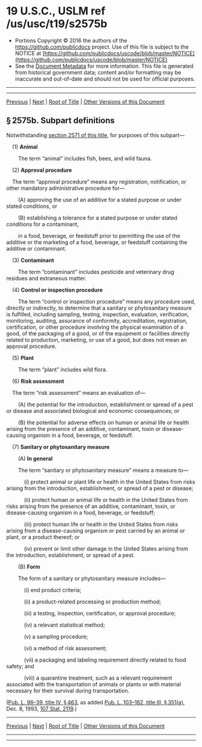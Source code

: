 ---
---

# 19 U.S.C., USLM ref /us/usc/t19/s2575b

* Portions Copyright © 2016 the authors of the https://github.com/publicdocs project.
  Use of this file is subject to the NOTICE at [https://github.com/publicdocs/uscode/blob/master/NOTICE](https://github.com/publicdocs/uscode/blob/master/NOTICE)
* See the [Document Metadata](././../../../../../../..//README.md) for more information.
  This file is generated from historical government data; content and/or formatting may be inaccurate and out-of-date and should not be used for official purposes.

----------
----------

[Previous](./../../../../../../..//us/usc/t19/ch13/schII/ptE/spt1/m__us_usc_t19_s2575a.md) | [Next](./../../../../../../..//us/usc/t19/ch13/schII/ptE/spt2/m__us_usc_t19_ch13_schII_ptE_spt2.md) | [Root of Title](./../../../../../../../) | [Other Versions of this Document](https://publicdocs.github.io/go/links?ns=uslm&ref=%2Fus%2Fusc%2Ft19%2Fs2575b)

## § 2575b. Subpart definitions

Notwithstanding [section 2571 of this title][/us/usc/t19/s2571], for purposes of this subpart—

    (1) __Animal__ 

        The term “animal” includes fish, bees, and wild fauna.

    (2) __Approval procedure__ 

    The term “approval procedure” means any registration, notification, or other mandatory administrative procedure for—

        (A) approving the use of an additive for a stated purpose or under stated conditions, or

        (B) establishing a tolerance for a stated purpose or under stated conditions for a contaminant,

        in a food, beverage, or feedstuff prior to permitting the use of the additive or the marketing of a food, beverage, or feedstuff containing the additive or contaminant.

    (3) __Contaminant__ 

        The term “contaminant” includes pesticide and veterinary drug residues and extraneous matter.

    (4) __Control or inspection procedure__ 

        The term “control or inspection procedure” means any procedure used, directly or indirectly, to determine that a sanitary or phytosanitary measure is fulfilled, including sampling, testing, inspection, evaluation, verification, monitoring, auditing, assurance of conformity, accreditation, registration, certification, or other procedure involving the physical examination of a good, of the packaging of a good, or of the equipment or facilities directly related to production, marketing, or use of a good, but does not mean an approval procedure.

    (5) __Plant__ 

        The term “plant” includes wild flora.

    (6) __Risk assessment__ 

    The term “risk assessment” means an evaluation of—

        (A) the potential for the introduction, establishment or spread of a pest or disease and associated biological and economic consequences; or

        (B) the potential for adverse effects on human or animal life or health arising from the presence of an additive, contaminant, toxin or disease-causing organism in a food, beverage, or feedstuff.

    (7) __Sanitary or phytosanitary measure__ 

        (A) __In general__ 

        The term “sanitary or phytosanitary measure” means a measure to—

            (i) protect animal or plant life or health in the United States from risks arising from the introduction, establishment, or spread of a pest or disease;

            (ii) protect human or animal life or health in the United States from risks arising from the presence of an additive, contaminant, toxin, or disease-causing organism in a food, beverage, or feedstuff;

            (iii) protect human life or health in the United States from risks arising from a disease-causing organism or pest carried by an animal or plant, or a product thereof; or

            (iv) prevent or limit other damage in the United States arising from the introduction, establishment, or spread of a pest.

        (B) __Form__ 

        The form of a sanitary or phytosanitary measure includes—

            (i) end product criteria;

            (ii) a product-related processing or production method;

            (iii) a testing, inspection, certification, or approval procedure;

            (iv) a relevant statistical method;

            (v) a sampling procedure;

            (vi) a method of risk assessment;

            (vii) a packaging and labeling requirement directly related to food safety; and

            (viii) a quarantine treatment, such as a relevant requirement associated with the transportation of animals or plants or with material necessary for their survival during transportation.

([Pub. L. 96–39, title IV, § 463][/us/pl/96/39/s463], as added [Pub. L. 103–182, title III, § 351(a)][/us/pl/103/182/s351/a], Dec. 8, 1993, [107 Stat. 2119][/us/stat/107/2119].)

----------

[Previous](./../../../../../../..//us/usc/t19/ch13/schII/ptE/spt1/m__us_usc_t19_s2575a.md) | [Next](./../../../../../../..//us/usc/t19/ch13/schII/ptE/spt2/m__us_usc_t19_ch13_schII_ptE_spt2.md) | [Root of Title](./../../../../../../../) | [Other Versions of this Document](https://publicdocs.github.io/go/links?ns=uslm&ref=%2Fus%2Fusc%2Ft19%2Fs2575b)

----------
----------

[/us/usc/t19/s2571]: https://publicdocs.github.io/go/links?ns=uslm&ref=%2Fus%2Fusc%2Ft19%2Fs2571
[/us/pl/96/39/s463]: https://publicdocs.github.io/go/links?ns=uslm&ref=%2Fus%2Fpl%2F96%2F39%2Fs463
[/us/pl/103/182/s351/a]: https://publicdocs.github.io/go/links?ns=uslm&ref=%2Fus%2Fpl%2F103%2F182%2Fs351%2Fa
[/us/stat/107/2119]: https://publicdocs.github.io/go/links?ns=uslm&ref=%2Fus%2Fstat%2F107%2F2119



